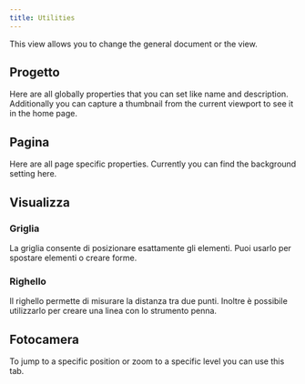 ```yaml
---
title: Utilities
---
```


This view allows you to change the general document or the view.

## Progetto

Here are all globally properties that you can set like name and description.
Additionally you can capture a thumbnail from the current viewport to see it in the home page.

## Pagina

Here are all page specific properties. Currently you can find the background setting here.

## Visualizza

### Griglia

La griglia consente di posizionare esattamente gli elementi. Puoi usarlo per spostare elementi o creare forme.

### Righello

Il righello permette di misurare la distanza tra due punti. Inoltre è possibile utilizzarlo per creare una linea con lo strumento penna.

## Fotocamera

To jump to a specific position or zoom to a specific level you can use this tab.
